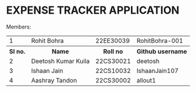 # EXPENSE TRACKER APPLICATION

Members:

<table>
  <tr>
    <td>1</td>
    <td>Rohit Bohra</td>
    <td>22EE30039</td>
    <td>RohitBohra-001</td>
  </tr>
  <tr>
    <th>Sl no.</th>
    <th>Name</th>
    <th>Roll no</th>
    <th>Github username</th>
  </tr>
  <tr>
    <td>2</td>
    <td>Deetosh Kumar Kuila</td>
    <td>22CS30021</td>
    <td>deetosh</td>
  </tr>
  <tr>
    <td>3</td>
    <td>Ishaan Jain</td>
    <td>22CS10032</td>
    <td>IshaanJain107</td>
  </tr>
   <tr>
    <td>4</td>
    <td>Aashray Tandon</td>
    <td>22CS30002</td>
    <td>allout1</td>
  </tr>
</table>
